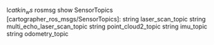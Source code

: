 l$catkin_ws$ rosmsg show SensorTopics
[cartographer_ros_msgs/SensorTopics]:
string laser_scan_topic
string multi_echo_laser_scan_topic
string point_cloud2_topic
string imu_topic
string odometry_topic
